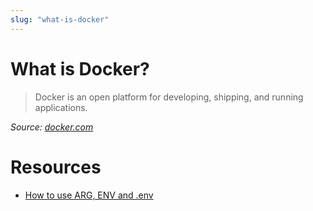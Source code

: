 ```yaml
---
slug: "what-is-docker"
---
```


# What is Docker?

> Docker is an open platform for developing, shipping, and running applications.

_Source: [docker.com](https://docs.docker.com/get-started/overview/)_

# Resources

- [How to use ARG, ENV and .env](https://vsupalov.com/docker-arg-env-variable-guide/)

